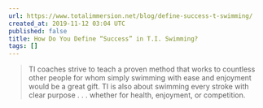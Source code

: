 ```yaml
---
url: https://www.totalimmersion.net/blog/define-success-t-swimming/
created_at: 2019-11-12 03:04 UTC
published: false
title: How Do You Define “Success” in T.I. Swimming?
tags: []
---
```


> TI coaches strive to teach a proven method that works to countless other people for whom simply swimming with ease and enjoyment would be a great gift. TI is also about swimming every stroke with clear purpose . . . whether for health, enjoyment, or competition.
